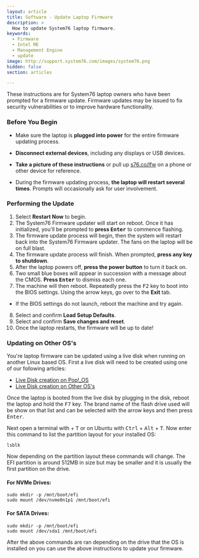 ```yaml
---
layout: article
title: Software - Update Laptop Firmware
description: >
  How to update System76 laptop firmware.
keywords:
  - Firmware
  - Intel ME
  - Management Engine
  - update
image: http://support.system76.com/images/system76.png
hidden: false
section: articles

---
```


These instructions are for System76 laptop owners who have been prompted for a firmware update. Firmware updates may be issued to fix security vulnerabilities or to improve hardware functionality.

### Before You Begin

* Make sure the laptop is **plugged into power** for the entire firmware updating process.

* **Disconnect external devices**, including any displays or USB devices.

* **Take a picture of these instructions** or pull up [s76.co/lfw](http://s76.co/lfw) on a phone or other device for reference. 

* During the firmware updating process, **the laptop will restart several times**. Prompts will occasionally ask for user involvement.

### Performing the Update

1. Select **Restart Now** to begin.
2. The System76 Firmware updater will start on reboot. Once it has initialized, you'll be prompted to **press <kbd>Enter</kbd>** to commence flashing.
3. The firmware update process will begin, then the system will restart back into the System76 Firmware updater. The fans on the laptop will be on full blast.
4. The firmware update process will finish. When prompted, **press any key to shutdown**.
5. After the laptop powers off, **press the power button** to turn it back on.
6. Two small blue boxes will appear in succession with a message about the CMOS. **Press <kbd>Enter</kbd>** to dismiss each one.
7. The machine will then reboot. Repeatedly press the <kbd>F2</kbd> key to boot into the BIOS settings. Using the arrow keys, go over to the **Exit** tab.
 - If the BIOS settings do not launch, reboot the machine and try again.
8. Select and confirm **Load Setup Defaults**.
9. Select and confirm **Save changes and reset**.
10. Once the laptop restarts, the firmware will be up to date!

### Updating on Other OS's

You're laptop firmware can be updated using a live disk when running on another Linux based OS. First a live disk will need to be created using one of our following articles:

- [Live Disk creation on Pop!_OS](/articles/pop-live-disk/)
- [Live Disk creation on Other OS's](/articles/live-disk/)

Once the laptop is booted from the live disk by plugging in the disk, reboot the laptop and hold the <kbd>F7</kbd> key. The brand name of the flash drive used will be show on that list and can be selected with the arrow keys and then press <kbd>Enter</kbd>.

Next open a terminal with <kbd><span class="fl-pop-key"></span></kbd> + <kbd>T</kbd> or on Ubuntu with <kbd>Ctrl</kbd> + <kbd>Alt</kbd> + <kbd>T</kbd>. Now enter this command to list the partition layout for your installed OS:

```
lsblk
```

Now depending on the partition layout these commands will change. The EFI partition is around 512MB in size but may be smaller and it is usually the first partition on the drive.

#### For NVMe Drives:

```
sudo mkdir -p /mnt/boot/efi
sudo mount /dev/nvme0n1p1 /mnt/boot/efi
```

#### For SATA Drives:

```
sudo mkdir -p /mnt/boot/efi
sudo mount /dev/sda1 /mnt/boot/efi
```

After the above commands are ran depending on the drive that the OS is installed on you can use the above instructions to update your firmware.
